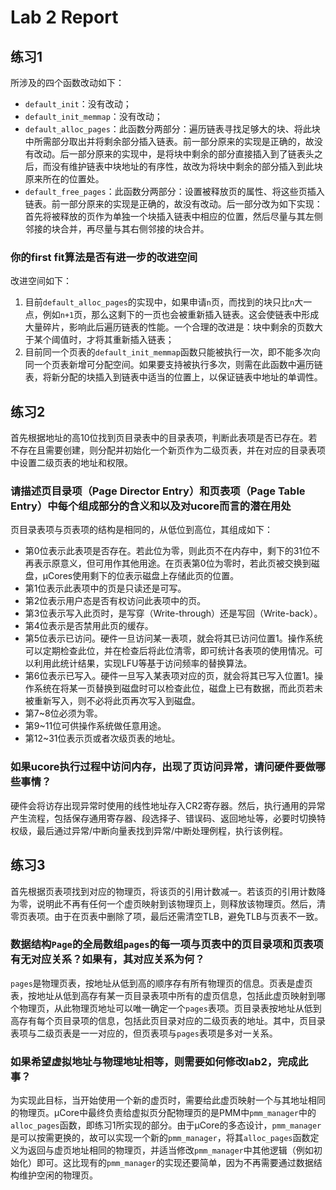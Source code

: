 # Lab 2 Report

## 练习1

所涉及的四个函数改动如下：

- `default_init`：没有改动；
- `default_init_memmap`：没有改动；
- `default_alloc_pages`：此函数分两部分：遍历链表寻找足够大的块、将此块中所需部分取出并将剩余部分插入链表。前一部分原来的实现是正确的，故没有改动。后一部分原来的实现中，是将块中剩余的部分直接插入到了链表头之后，而没有维护链表中块地址的有序性，故改为将块中剩余的部分插入到此块原来所在的位置处。
- `default_free_pages`：此函数分两部分：设置被释放页的属性、将这些页插入链表。前一部分原来的实现是正确的，故没有改动。后一部分改为如下实现：首先将被释放的页作为单独一个块插入链表中相应的位置，然后尽量与其左侧邻接的块合并，再尽量与其右侧邻接的块合并。

### 你的first fit算法是否有进一步的改进空间

改进空间如下：

1. 目前`default_alloc_pages`的实现中，如果申请`n`页，而找到的块只比`n`大一点，例如`n+1`页，那么这剩下的一页也会被重新插入链表。这会使链表中形成大量碎片，影响此后遍历链表的性能。一个合理的改进是：块中剩余的页数大于某个阈值时，才将其重新插入链表；
2. 目前同一个页表的`default_init_memmap`函数只能被执行一次，即不能多次向同一个页表新增可分配空间。如果要支持被执行多次，则需在此函数中遍历链表，将新分配的块插入到链表中适当的位置上，以保证链表中地址的单调性。

## 练习2

首先根据地址的高10位找到页目录表中的目录表项，判断此表项是否已存在。若不存在且需要创建，则分配并初始化一个新页作为二级页表，并在对应的目录表项中设置二级页表的地址和权限。

### 请描述页目录项（Page Director Entry）和页表项（Page Table Entry）中每个组成部分的含义和以及对ucore而言的潜在用处

页目录表项与页表项的结构是相同的，从低位到高位，其组成如下：

- 第0位表示此表项是否存在。若此位为零，则此页不在内存中，剩下的31位不再表示原意义，但可用作其他用途。在页表第0位为零时，若此页被交换到磁盘，μCores使用剩下的位表示磁盘上存储此页的位置。
- 第1位表示此表项中的页是只读还是可写。
- 第2位表示用户态是否有权访问此表项中的页。
- 第3位表示写入此页时，是写穿（Write-through）还是写回（Write-back）。
- 第4位表示是否禁用此页的缓存。
- 第5位表示已访问。硬件一旦访问某一表项，就会将其已访问位置1。操作系统可以定期检查此位，并在检查后将此位清零，即可统计各表项的使用情况。可以利用此统计结果，实现LFU等基于访问频率的替换算法。
- 第6位表示已写入。硬件一旦写入某表项对应的页，就会将其已写入位置1。操作系统在将某一页替换到磁盘时可以检查此位，磁盘上已有数据，而此页若未被重新写入，则不必将此页再次写入到磁盘。
- 第7~8位必须为零。
- 第9~11位可供操作系统做任意用途。
- 第12~31位表示页或者次级页表的地址。

### 如果ucore执行过程中访问内存，出现了页访问异常，请问硬件要做哪些事情？

硬件会将访存出现异常时使用的线性地址存入CR2寄存器。然后，执行通用的异常产生流程，包括保存通用寄存器、段选择子、错误码、返回地址等，必要时切换特权级，最后通过异常/中断向量表找到异常/中断处理例程，执行该例程。

## 练习3

首先根据页表项找到对应的物理页，将该页的引用计数减一。若该页的引用计数降为零，说明此不再有任何一个虚页映射到该物理页上，则释放该物理页。然后，清零页表项。由于在页表中删除了项，最后还需清空TLB，避免TLB与页表不一致。

### 数据结构`Page`的全局数组`pages`的每一项与页表中的页目录项和页表项有无对应关系？如果有，其对应关系为何？

`pages`是物理页表，按地址从低到高的顺序存有所有物理页的信息。页表是虚页表，按地址从低到高存有某一页目录表项中所有的虚页信息，包括此虚页映射到哪个物理页，从此物理页地址可以唯一确定一个`pages`表项。页目录表按地址从低到高存有每个页目录项的信息，包括此页目录对应的二级页表的地址。其中，页目录表项与二级页表是一一对应的，但页表项与`pages`表项是多对一关系。

### 如果希望虚拟地址与物理地址相等，则需要如何修改lab2，完成此事？

为实现此目标，当开始使用一个新的虚页时，需要给此虚页映射一个与其地址相同的物理页。μCore中最终负责给虚拟页分配物理页的是PMM中`pmm_manager`中的`alloc_pages`函数，即练习1所实现的部分。由于μCore的多态设计，`pmm_manager`是可以按需更换的，故可以实现一个新的`pmm_manager`，将其`alloc_pages`函数定义为返回与虚页地址相同的物理页，并适当修改`pmm_manager`中其他逻辑（例如初始化）即可。这比现有的`pmm_manager`的实现还要简单，因为不再需要通过数据结构维护空闲的物理页。
